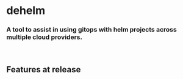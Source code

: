 # dehelm

### A tool to assist in using gitops with helm projects across multiple cloud providers.
<br/>

## Features at release
